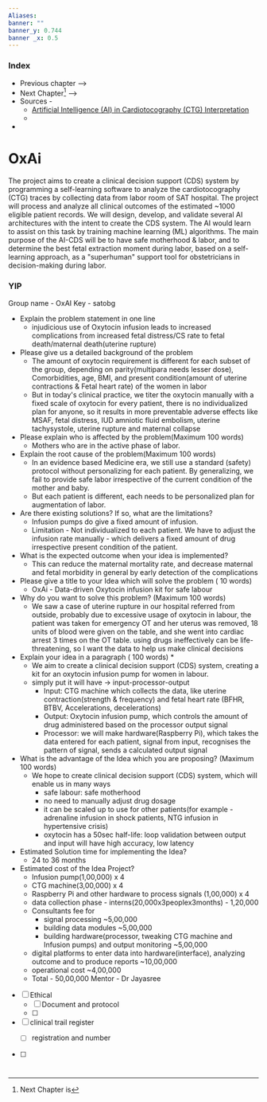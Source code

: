 ```yaml
---
Aliases: 
banner: ""
banner_y: 0.744
banner _x: 0.5
---
```

### Index
- Previous chapter -->
- Next Chapter[^1] -->
- Sources -
	- [Artificial Intelligence (AI) in Cardiotocography (CTG) Interpretation](https://clinicaltrials.gov/ct2/show/NCT04584281)
	- 
- 
# OxAi

The project aims to create a clinical decision support (CDS) system by programming a self-learning software to analyze the cardiotocography (CTG) traces by collecting data from labor room of SAT hospital. The project will process and analyze all clinical outcomes of the estimated ~1000 eligible patient records. 
We will design, develop, and validate several AI architectures with the intent to create the CDS system. The AI would learn to assist on this task by training machine learning (ML) algorithms. The main purpose of the AI-CDS will be to have safe motherhood & labor, and to determine the best fetal extraction moment during labor, based on a self-learning approach, as a "superhuman" support tool for obstetricians in decision-making during labor.

### YIP
Group name - OxAI
Key - satobg

- Explain the problem statement in one line
	- injudicious use of Oxytocin infusion leads to increased complications from increased fetal distress/CS rate to fetal death/maternal death(uterine rupture)
- Please give us a detailed background of the problem
	- The amount of oxytocin requirement is different for each subset of the group, depending on parity(multipara needs lesser dose), Comorbidities, age, BMI, and present condition(amount of uterine contractions & Fetal heart rate) of the women in labor 
	- But in today's clinical practice, we titer the oxytocin manually with a fixed scale of oxytocin for every patient, there is no individualized plan for anyone, so it results in more preventable adverse effects like MSAF, fetal distress, IUD amniotic fluid embolism, uterine tachysystole, uterine rupture and maternal collapse
- Please explain who is affected by the problem(Maximum 100 words)
	- Mothers who are in the active phase of labor.
- Explain the root cause of the problem(Maximum 100 words)
	- In an evidence based Medicine era, we still use a standard (safety) protocol without personalizing for each patient. By generalizing, we fail to provide safe labor irrespective of the current condition of the mother and baby.
	- But each patient is different, each needs to be personalized plan for augmentation of labor.
- Are there existing solutions? If so, what are the limitations?
	- Infusion pumps do give a fixed amount of infusion.
	- Limitation - Not individualized to each patient. We have to adjust the infusion rate manually - which delivers a fixed amount of drug irrespective present condition of the patient.
- What is the expected outcome when your idea is implemented?
	- This can reduce the maternal mortality rate, and decrease maternal and fetal morbidity in general by early detection of the complications 
- Please give a title to your Idea which will solve the problem ( 10 words)
	- OxAi - Data-driven Oxytocin infusion kit for safe labour
- Why do you want to solve this problem? (Maximum 100 words)
	- We saw a case of uterine rupture in our hospital referred from outside, probably due to excessive usage of oxytocin in labour, the patient was taken for emergency OT and her uterus was removed, 18 units of blood were given on the table, and she went into cardiac arrest 3 times on the OT table. using drugs ineffectively can be life-threatening, so I want the data to help us make clinical decisions
- Explain your idea in a paragraph ( 100 words) *
	- We aim to create a clinical decision support (CDS) system, creating a kit for an oxytocin infusion pump for women in labour.
	- simply put it will have -> input-processor-output
		- Input: CTG machine which collects the data, like uterine contraction(strength & frequency) and fetal heart rate (BFHR, BTBV, Accelerations, decelerations)
		- Output: Oxytocin infusion pump, which controls the amount of drug administered based on the processor output signal
		- Processor: we will make hardware(Raspberry Pi), which takes the data entered for each patient, signal from input, recognises the pattern of signal, sends a calculated output signal
- What is the advantage of the Idea which you are proposing? (Maximum 100 words)
	- We hope to create clinical decision support (CDS) system, which will enable us in many ways
		- safe labour: safe motherhood
		- no need to manually adjust drug dosage
		- it can be scaled up to use for other patients(for example - adrenaline infusion in shock patients, NTG infusion in hypertensive crisis)
		- oxytocin has a 50sec half-life: loop validation between output and input will have high accuracy, low latency
- Estimated Solution time for implementing the Idea?
	- 24 to 36 months
- Estimated cost of the Idea Project?
	- Infusion pump(1,00,000) x 4
	- CTG machine(3,00,000) x 4
	- Raspberry Pi and other hardware to process signals (1,00,000) x 4
	- data collection phase - interns(20,000x3peoplex3months) - 1,20,000
	- Consultants fee for
		- signal processing ~5,00,000
		- building data modules ~5,00,000
		- building hardware(processor, tweaking CTG machine and Infusion pumps) and output monitoring ~5,00,000
	- digital platforms to enter data into hardware(interface), analyzing outcome and to produce reports ~10,00,000
	- operational cost ~4,00,000
	- Total - 50,00,000
Mentor - Dr Jayasree


- [ ] Ethical 
	- [ ] Document and protocol
	- [ ] 

- [ ] clinical trail register
	- [ ] registration and number


- [ ] 


#
[^1]: Next Chapter is 